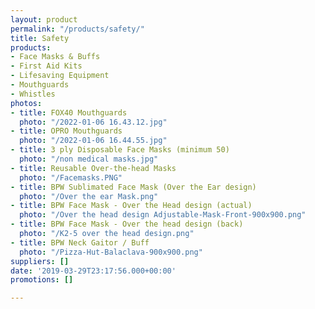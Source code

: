 ```yaml
---
layout: product
permalink: "/products/safety/"
title: Safety
products:
- Face Masks & Buffs
- First Aid Kits
- Lifesaving Equipment
- Mouthguards
- Whistles
photos:
- title: FOX40 Mouthguards
  photo: "/2022-01-06 16.43.12.jpg"
- title: OPRO Mouthguards
  photo: "/2022-01-06 16.44.55.jpg"
- title: 3 ply Disposable Face Masks (minimum 50)
  photo: "/non medical masks.jpg"
- title: Reusable Over-the-head Masks
  photo: "/Facemasks.PNG"
- title: BPW Sublimated Face Mask (Over the Ear design)
  photo: "/Over the ear Mask.png"
- title: BPW Face Mask - Over the Head design (actual)
  photo: "/Over the head design Adjustable-Mask-Front-900x900.png"
- title: BPW Face Mask - Over the head design (back)
  photo: "/K2-5 over the head design.png"
- title: BPW Neck Gaitor / Buff
  photo: "/Pizza-Hut-Balaclava-900x900.png"
suppliers: []
date: '2019-03-29T23:17:56.000+00:00'
promotions: []

---
```

